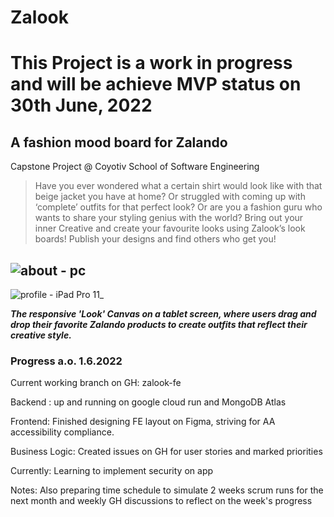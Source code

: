 # Zalook 
# This Project is a work in progress and will be achieve MVP status on 30th June, 2022
## A fashion mood board for Zalando
Capstone Project @ Coyotiv School of Software Engineering

>Have you ever wondered what a certain shirt would look like with that beige jacket you have at home? Or struggled with coming up with ‘complete’ outfits for that perfect look? Or are you a fashion guru who wants to share your styling genius with the world? Bring out your inner Creative and create your favourite looks using Zalook’s look boards! Publish your designs and find others who get you!

![about - pc](https://user-images.githubusercontent.com/89296394/171430563-ec6ace58-add0-4282-9a43-f0669f566d47.png)
---
![profile  - iPad Pro 11_](https://user-images.githubusercontent.com/89296394/171433744-d73f8c34-3f79-4da5-8c34-d430fe2d9f18.png)

___The responsive 'Look' Canvas on a tablet screen, where users drag and drop their favorite Zalando products to create outfits that reflect their creative style.___





### Progress a.o. 1.6.2022

Current working branch on GH: zalook-fe

Backend : up and running on google cloud run and MongoDB Atlas

Frontend: Finished designing FE layout on Figma, striving for AA accessibility compliance.

Business Logic: Created issues on GH for user stories and marked priorities 

Currently: Learning to implement security on app

Notes: Also preparing time schedule to simulate 2 weeks scrum runs for the next month and weekly GH discussions to reflect on the week's progress
